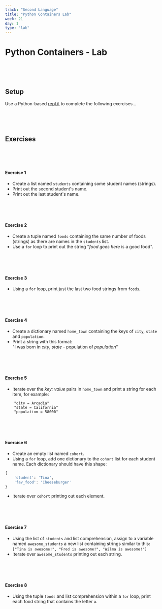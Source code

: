 ```yaml
---
track: "Second Language"
title: "Python Containers Lab"
week: 21
day: 1
type: "lab"
---
```


# Python Containers - Lab

<br>
<br>
<br>



## Setup

Use a Python-based [repl.it](https://repl.it/repls) to complete the following exercises...

<br>
<br>
<br>


## Exercises

<br>
<br>
<br>



#### Exercise 1

- Create a list named `students` containing some student names (strings).
- Print out the second student's name.
- Print out the last student's name.

<br>
<br>
<br>



#### Exercise 2

- Create a tuple named `foods` containing the same number of foods (strings) as there are names in the `students` list.
- Use a `for` loop to print out the string "_food goes here_ is a good food".

<br>
<br>
<br>




#### Exercise 3

- Using a `for` loop, print just the last two food strings from `foods`.


<br>
<br>
<br>


#### Exercise 4

- Create a dictionary named `home_town` containing the keys of `city`, `state` and `population`.
- Print a string with this format:<br>"I was born in _city_, _state_ - population of _population_"


<br>
<br>
<br>



#### Exercise 5

- Iterate over the _key: value_ pairs in `home_town` and print a string for each item, for example:

```shell  
	"city = Arcadia"
	"state = California"
	"population = 58000"
```

<br>
<br>
<br>



#### Exercise 6

- Create an empty list named `cohort`.
- Using a `for` loop, add one dictionary to the `cohort` list for each student name. Each dictionary should have this shape:

```python
{
	'student': 'Tina',
	'fav_food': 'Cheeseburger'
}
```
- Iterate over `cohort` printing out each element.

<br>
<br>
<br>



#### Exercise 7

- Using the list of `students` and list comprehension, assign to a variable named `awesome_students` a new list containing strings similar to this:<br>`["Tina is awesome!", "Fred is awesome!", "Wilma is awesome!"]`
- Iterate over `awesome_students` printing out each string.

<br>
<br>
<br>



#### Exercise 8

- Using the tuple `foods` and list comprehension within a `for` loop, print each food string that contains the letter `a`.

<br>
<br>
<br>



<!-- 
## Solution

A solution can be found [here](https://repl.it/@DanielJS/Python-Containers-Solution).


 -->







